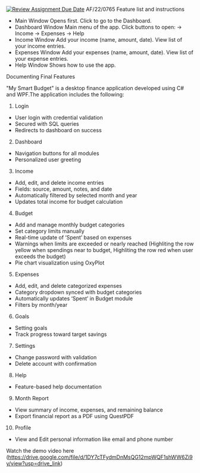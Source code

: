 [![Review Assignment Due Date](https://classroom.github.com/assets/deadline-readme-button-22041afd0340ce965d47ae6ef1cefeee28c7c493a6346c4f15d667ab976d596c.svg)](https://classroom.github.com/a/XEg8zYV8)
AF/22/0765
Feature list and instructions
- Main Window
    Opens first.
    Click to go to the Dashboard.
- Dashboard Window
    Main menu of the app.
    Click buttons to open:
       → Income
       → Expenses
       → Help
- Income Window
    Add your income (name, amount, date).
    View list of your income entries.
- Expenses Window
     Add your expenses (name, amount, date).
     View list of your expense entries.
- Help Window
   Shows how to use the app.


Documenting Final Features


"My Smart Budget" is a desktop finance application developed using C# and WPF.The application includes the following:

1. Login
- User login with credential validation
- Secured with SQL queries
- Redirects to dashboard on success

2. Dashboard
- Navigation buttons for all modules
- Personalized user greeting

3. Income
- Add, edit, and delete income entries
- Fields: source, amount, notes, and date
- Automatically filtered by selected month and year
- Updates total income for budget calculation

4. Budget
- Add and manage monthly budget categories
- Set category limits manually
- Real-time update of ‘Spent’ based on expenses
- Warnings when limits are exceeded or nearly reached (Highliting the row yellow when spendings near to budget, Highliting the row red when user exceeds the budget)
- Pie chart visualization using OxyPlot

5. Expenses
- Add, edit, and delete categorized expenses
- Category dropdown synced with budget categories
- Automatically updates ‘Spent’ in Budget module
- Filters by month/year 

 6. Goals
- Setting goals
- Track progress toward target savings

 7. Settings
- Change password with validation
- Delete account with confirmation

 8. Help
- Feature-based help documentation

 9. Month Report
- View summary of income, expenses, and remaining balance
- Export financial report as a PDF using QuestPDF

 10. Profile
- View and Edit personal information like email and phone number


Watch the demo video here (https://drive.google.com/file/d/1DY7cTFydmDnMsQG12mpWQF1shWW6Zi9y/view?usp=drive_link)
